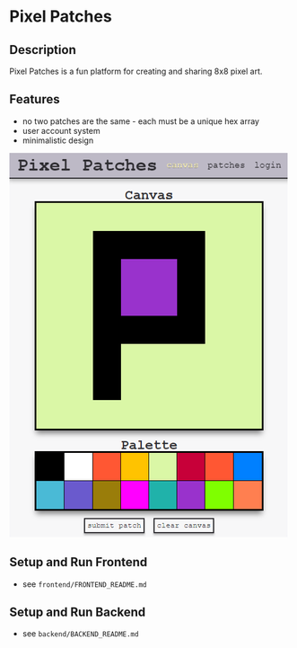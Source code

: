 # Pixel Patches


## Description
Pixel Patches is a fun platform for creating and sharing 8x8 pixel art. 

## Features
- no two patches are the same - each must be a unique hex array
- user account system
- minimalistic design

![](https://github.com/orebenson/pixel_patches/blob/main/frontpage.png?raw=true)

## Setup and Run Frontend
- see `frontend/FRONTEND_README.md`

## Setup and Run Backend
- see `backend/BACKEND_README.md`

